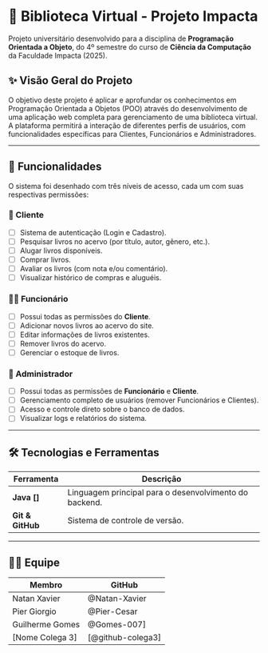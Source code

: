 # 📖 Biblioteca Virtual - Projeto Impacta

Projeto universitário desenvolvido para a disciplina de **Programação Orientada a Objeto**, do 4º semestre do curso de **Ciência da Computação** da Faculdade Impacta (2025).

## ✨ Visão Geral do Projeto

O objetivo deste projeto é aplicar e aprofundar os conhecimentos em Programação Orientada a Objetos (POO) através do desenvolvimento de uma aplicação web completa para gerenciamento de uma biblioteca virtual. A plataforma permitirá a interação de diferentes perfis de usuários, com funcionalidades específicas para Clientes, Funcionários e Administradores.

---

## 🚀 Funcionalidades

O sistema foi desenhado com três níveis de acesso, cada um com suas respectivas permissões:

### 👤 Cliente
- [ ] Sistema de autenticação (Login e Cadastro).
- [ ] Pesquisar livros no acervo (por título, autor, gênero, etc.).
- [ ] Alugar livros disponíveis.
- [ ] Comprar livros.
- [ ] Avaliar os livros (com nota e/ou comentário).
- [ ] Visualizar histórico de compras e aluguéis.

### 👨‍💼 Funcionário
- [ ] Possui todas as permissões do **Cliente**.
- [ ] Adicionar novos livros ao acervo do site.
- [ ] Editar informações de livros existentes.
- [ ] Remover livros do acervo.
- [ ] Gerenciar o estoque de livros.

### 👑 Administrador
- [ ] Possui todas as permissões de **Funcionário** e **Cliente**.
- [ ] Gerenciamento completo de usuários (remover Funcionários e Clientes).
- [ ] Acesso e controle direto sobre o banco de dados.
- [ ] Visualizar logs e relatórios do sistema.

---

## 🛠️ Tecnologias e Ferramentas

| Ferramenta | Descrição |
| --- | --- |
| **Java []** | Linguagem principal para o desenvolvimento do backend. |
| **Git & GitHub**| Sistema de controle de versão. |

---

## 👨‍💻 Equipe

| Membro | GitHub |
| --- | --- |
| Natan Xavier | @Natan-Xavier |
| Pier Giorgio | @Pier-Cesar |
| Guilherme Gomes | @Gomes-007] |
| [Nome Colega 3] | [@github-colega3] |
